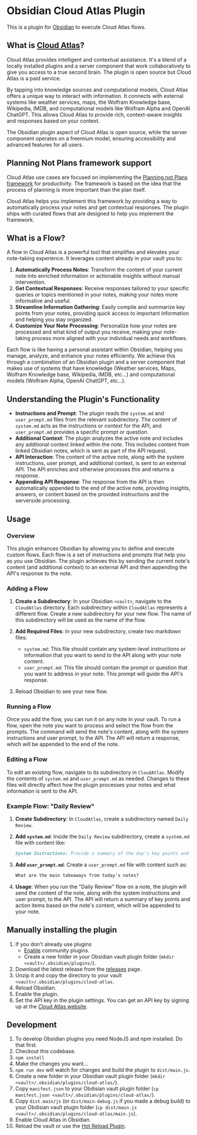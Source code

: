 # Obsidian Cloud Atlas Plugin

This is a plugin for [Obsidian](https://obsidian.md) to execute Cloud Atlas flows.

## What is [Cloud Atlas](https://www.cloud-atlas.ai/)?

Cloud Atlas provides intelligent and contextual assistance. It's a blend of a locally installed plugins and a server component that work collaboratively to give you access to a true second brain. The plugin is open source but Cloud Atlas is a paid service.

By tapping into knowledge sources and computational models, Cloud Atlas offers a unique way to interact with information. It connects with external systems like weather services, maps, the Wolfram Knowledge base, Wikipedia, IMDB, and computational models like Wolfram Alpha and OpenAI ChatGPT. This allows Cloud Atlas to provide rich, context-aware insights and responses based on your context.

The Obsidian plugin aspect of Cloud Atlas is open source, while the server component operates on a freemium model, ensuring accessibility and advanced features for all users.

## Planning Not Plans framework support

Cloud Atlas use cases are focused on implementing the [Planning not Plans framework](https://muness.com/posts/planning-not-plans/) for productivity. The framework is based on the idea that the process of planning is more important than the plan itself.

Cloud Atlas helps you implement this framework by providing a way to automatically process your notes and get contextual responses. The plugin ships with curated flows that are designed to help you implement the framework.

## What is a Flow?

A flow in Cloud Atlas is a powerful tool that simplifies and elevates your note-taking experience. It leverages content already in your vault you to:

1. **Automatically Process Notes**: Transform the content of your current note into enriched information or actionable insights without manual intervention.
2. **Get Contextual Responses**: Receive responses tailored to your specific queries or topics mentioned in your notes, making your notes more informative and useful.
3. **Streamline Information Gathering**: Easily compile and summarize key points from your notes, providing quick access to important information and helping you stay organized.
4. **Customize Your Note Processing**: Personalize how your notes are processed and what kind of output you receive, making your note-taking process more aligned with your individual needs and workflows.

Each flow is like having a personal assistant within Obsidian, helping you manage, analyze, and enhance your notes efficiently. We achieve this through a combination of an Obsidian plugin and a server component that makes use of systems that have knowledge (Weather services, Maps, Wolfram Knowledge base, Wikipedia, IMDB, etc...) and computational models (Wolfram Alpha, OpenAI ChatGPT, etc...).

## Understanding the Plugin's Functionality

- **Instructions and Prompt**: The plugin reads the `system.md` and `user_prompt.md` files from the relevant subdirectory. The content of `system.md` acts as the instructions or context for the API, and `user_prompt.md` provides a specific prompt or question.
- **Additional Context**: The plugin analyzes the active note and includes any additional context linked within the note. This includes content from linked Obsidian notes, which is sent as part of the API request.
- **API Interaction**: The content of the active note, along with the system instructions, user prompt, and additional context, is sent to an external API. The API enriches and otherwise processes this and returns a response.
- **Appending API Response**: The response from the API is then automatically appended to the end of the active note, providing insights, answers, or content based on the provided instructions and the serverside processing.

## Usage

### Overview

This plugin enhances Obsidian by allowing you to define and execute custom flows. Each flow is a set of instructions and prompts that help you as you use Obsidian. The plugin achieves this by sending the current note's content (and additional context) to an external API and then appending the API's response to the note.

### Adding a Flow

1. **Create a Subdirectory**: In your Obsidian `<vault>`, navigate to the `CloudAtlas` directory. Each subdirectory within `CloudAtlas` represents a different flow. Create a new subdirectory for your new flow. The name of this subdirectory will be used as the name of the flow.

2. **Add Required Files**: In your new subdirectory, create two markdown files:
   - `system.md`: This file should contain any system-level instructions or information that you want to send to the API along with your note content.
   - `user_prompt.md`: This file should contain the prompt or question that you want to address in your note. This prompt will guide the API's response.

3. Reload Obsidian to see your new flow.

### Running a Flow

Once you add the flow, you can run it on any note in your vault. To run a flow, open the note you want to process and select the flow from the prompts. The command will send the note's content, along with the system instructions and user prompt, to the API. The API will return a response, which will be appended to the end of the note.

### Editing a Flow

To edit an existing flow, navigate to its subdirectory in `CloudAtlas`. Modify the contents of `system.md` and `user_prompt.md` as needed. Changes to these files will directly affect how the plugin processes your notes and what information is sent to the API.

### Example Flow: "Daily Review"

1. **Create Subdirectory**: In `CloudAtlas`, create a subdirectory named `Daily Review`.
2. **Add `system.md`**: Inside the `Daily Review` subdirectory, create a `system.md` file with content like:

    ```system.md
    System Instructions: Provide a summary of the day's key points and action items.
    ```

3. **Add `user_prompt.md`**: Create a `user_prompt.md` file with content such as:

    ```user_prompt.md
    What are the main takeaways from today's notes?
    ```

4. **Usage**: When you run the "Daily Review" flow on a note, the plugin will send the content of the note, along with the system instructions and user prompt, to the API. The API will return a summary of key points and action items based on the note's content, which will be appended to your note.

## Manually installing the plugin

1. If you don't already use plugins
     - [Enable](https://help.obsidian.md/Extending+Obsidian/Community+plugins#Install+a+community+plugin) community plugins.
     - Create a new folder in your Obsidian vault plugin folder (`mkdir <vault>/.obsidian/plugins/`).
2. Download the latest release from the [releases](https://github.com/cloud-atlas-ai/obsidian-client/releases) page.
3. Unzip it and copy the directory to your vault `<vault>/.obsidian/plugins/cloud-atlas`.
4. Reload Obsidian.
5. Enable the plugin.
6. Set the API key in the plugin settings. You can get an API key by signing up at the [Cloud Atlas website](https://www.cloud-atlas.ai/).

## Development

1. To develop Obsidian plugins you need NodeJS and npm installed. Do that first.
2. Checkout this codebase.
3. `npm install`
4. Make the changes you want...
5. `npm run dev` will watch for changes and build the plugin to `dist/main.js`.
6. Create a new folder in your Obsidian vault plugin folder (`mkdir <vault>/.obsidian/plugins/cloud-atlas/`).
7. Copy `manifest.json` to your Obdisian vault plugin folder (`cp manifest.json <vault>/.obsidian/plugins/cloud-atlas/`).
8. Copy `dist.main/js` (or `dist/main-debug.js` if you made a debug build) to your Obdisian vault plugin folder (`cp dist/main.js <vault>/.obsidian/plugins/cloud-atlas/main.js`).
9. Enable Cloud Atlas in Obsidian.
10. Reload the vault or use the [Hot Reload Plugin](https://github.com/pjeby/hot-reload).
